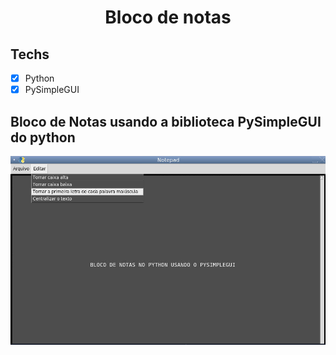 <h1 align="center">
Bloco de notas
</h1>

## Techs

- [x] Python
- [x] PySimpleGUI

## Bloco de Notas usando a biblioteca PySimpleGUI do python

![Foto do bloco de Notas](BlocoNotas.png)
